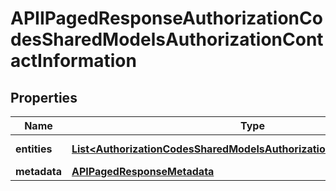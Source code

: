 

# APIIPagedResponseAuthorizationCodesSharedModelsAuthorizationContactInformation


## Properties

| Name | Type | Description | Notes |
|------------ | ------------- | ------------- | -------------|
|**entities** | [**List&lt;AuthorizationCodesSharedModelsAuthorizationContactInformation&gt;**](AuthorizationCodesSharedModelsAuthorizationContactInformation.md) |  |  [optional] [readonly] |
|**metadata** | [**APIPagedResponseMetadata**](APIPagedResponseMetadata.md) |  |  [optional] |



